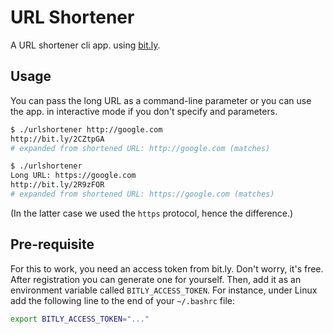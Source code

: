URL Shortener
=============

A URL shortener cli app. using [bit.ly](https://bitly.com/).

Usage
-----

You can pass the long URL as a command-line parameter or you can use the app.
in interactive mode if you don't specify and parameters.

```bash
$ ./urlshortener http://google.com
http://bit.ly/2CZtpGA
# expanded from shortened URL: http://google.com (matches)
```

```bash
$ ./urlshortener
Long URL: https://google.com
http://bit.ly/2R9zFOR
# expanded from shortened URL: https://google.com (matches)
```

(In the latter case we used the `https` protocol, hence the difference.)

Pre-requisite
-------------

For this to work, you need an access token from bit.ly. Don't worry, it's free.
After registration you can generate one for yourself. Then, add it as an
environment variable called `BITLY_ACCESS_TOKEN`. For instance, under Linux
add the following line to the end of your `~/.bashrc` file:

```bash
export BITLY_ACCESS_TOKEN="..."
```
